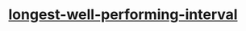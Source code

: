 # [longest-well-performing-interval](https://leetcode-cn.com/problems/longest-well-performing-interval)
